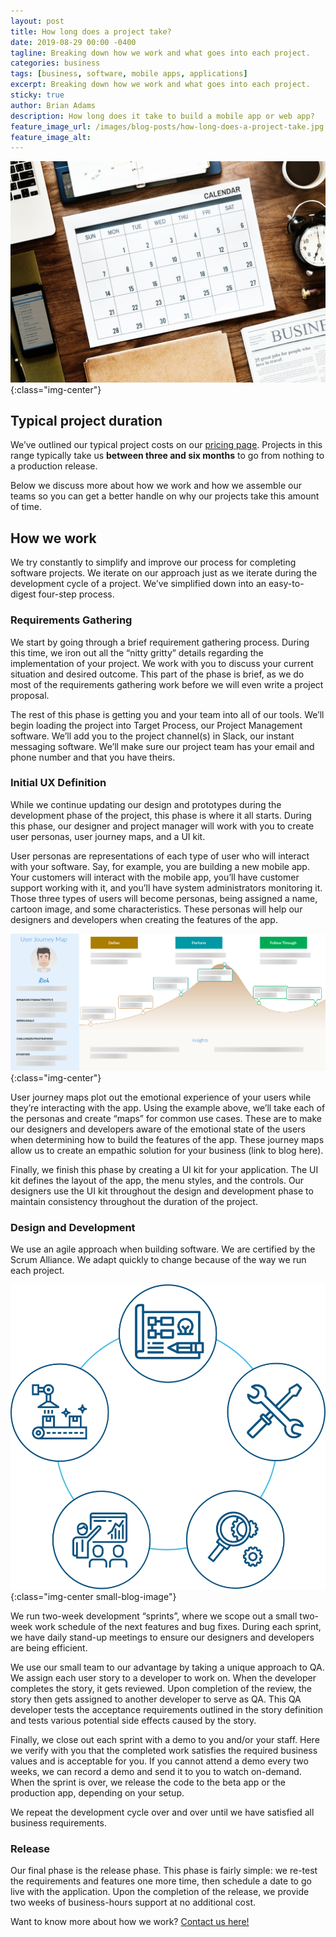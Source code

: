 ```yaml
---
layout: post
title: How long does a project take?
date: 2019-08-29 00:00 -0400
tagline: Breaking down how we work and what goes into each project.
categories: business
tags: [business, software, mobile apps, applications]
excerpt: Breaking down how we work and what goes into each project.
sticky: true
author: Brian Adams
description: How long does it take to build a mobile app or web app?
feature_image_url: /images/blog-posts/how-long-does-a-project-take.jpg
feature_image_alt: 
---
```


![](/images/blog-posts/how-long-does-a-project-take.jpg){:class="img-center"}

## Typical project duration

We’ve outlined our typical project costs on our [pricing page](/pricing). Projects in this range typically take us **between three and six months** to go from nothing to a production release. 

Below we discuss more about how we work and how we assemble our teams so you can get a better handle on why our projects take this amount of time.

## How we work

We try constantly to simplify and improve our process for completing software projects. We iterate on our approach just as we iterate during the development cycle of a project. We’ve simplified down into an easy-to-digest four-step process.

### Requirements Gathering

We start by going through a brief requirement gathering process. During this time, we iron out all the “nitty gritty” details regarding the implementation of your project. We work with you to discuss your current situation and desired outcome. This part of the phase is brief, as we do most of the requirements gathering work before we will even write a project proposal.

The rest of this phase is getting you and your team into all of our tools. We’ll begin loading the project into Target Process, our Project Management software. We’ll add you to the project channel(s) in Slack, our instant messaging software. We’ll make sure our project team has your email and phone number and that you have theirs.

### Initial UX Definition

While we continue updating our design and prototypes during the development phase of the project, this phase is where it all starts. During this phase, our designer and project manager will work with you to create user personas, user journey maps, and a UI kit.

User personas are representations of each type of user who will interact with your software. Say, for example, you are building a new mobile app. Your customers will interact with the mobile app, you’ll have customer support working with it, and you’ll have system administrators monitoring it. Those three types of users will become personas, being assigned a name, cartoon image, and some characteristics. These personas will help our designers and developers when creating the features of the app.


![](/images/blog-posts/journey-map-example.png){:class="img-center"}

User journey maps plot out the emotional experience of your users while they’re interacting with the app. Using the example above, we’ll take each of the personas and create “maps” for common use cases. These are to make our designers and developers aware of the emotional state of the users when determining how to build the features of the app. These journey maps allow us to create an empathic solution for your business (link to blog here).

Finally, we finish this phase by creating a UI kit for your application. The UI kit defines the layout of the app, the menu styles, and the controls. Our designers use the UI kit throughout the design and development phase to maintain consistency throughout the duration of the project.

### Design and Development

We use an agile approach when building software. We are certified by the Scrum Alliance. We adapt quickly to change because of the way we run each project.

![](/images/dev-process.svg){:class="img-center small-blog-image"}

We run two-week development “sprints”, where we scope out a small two-week work schedule of the next features and bug fixes. During each sprint, we have daily stand-up meetings to ensure our designers and developers are being efficient.

We use our small team to our advantage by taking a unique approach to QA. We assign each user story to a developer to work on. When the developer completes the story, it gets reviewed. Upon completion of the review, the story then gets assigned to another developer to serve as QA. This QA developer tests the acceptance requirements outlined in the story definition and tests various potential side effects caused by the story.

Finally, we close out each sprint with a demo to you and/or your staff. Here we verify with you that the completed work satisfies the required business values and is acceptable for you. If you cannot attend a demo every two weeks, we can record a demo and send it to you to watch on-demand. When the sprint is over, we release the code to the beta app or the production app, depending on your setup.

We repeat the development cycle over and over until we have satisfied all business requirements.

### Release

Our final phase is the release phase. This phase is fairly simple: we re-test the requirements and features one more time, then schedule a date to go live with the application. Upon the completion of the release, we provide two weeks of business-hours support at no additional cost.

Want to know more about how we work? [Contact us here!](/contact-us)

